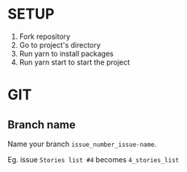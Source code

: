# SETUP

1. Fork repository
2. Go to project's directory
3. Run yarn to install packages
4. Run yarn start to start the project


# GIT

## Branch name

Name your branch `issue_number_issue-name`.

Eg. issue `Stories list #4` becomes `4_stories_list`